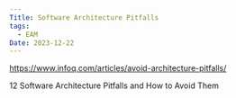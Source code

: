 ```yaml
---
Title: Software Architecture Pitfalls
tags:
  - EAM
Date: 2023-12-22
---
```

https://www.infoq.com/articles/avoid-architecture-pitfalls/


12 Software Architecture Pitfalls and How to Avoid Them
